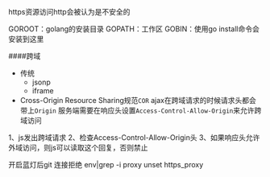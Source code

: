 https资源访问http会被认为是不安全的

GOROOT：golang的安装目录
GOPATH：工作区
GOBIN：使用go install命令会安装到这里


####跨域
* 传统
	* jsonp
	* iframe
* Cross-Origin Resource Sharing规范`COR`
ajax在跨域请求的时候请求头都会带上`Origin`
服务端需要在响应头设置`Access-Control-Allow-Origin`来允许跨域访问

1、js发出跨域请求
2、检查Access-Control-Allow-Origin头
3、如果响应头允许外域访问，则js可以读取这个回复，否则禁止


开启蓝灯后git 连接拒绝
env|grep -i proxy 
 unset https_proxy
